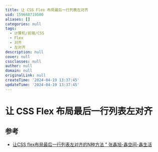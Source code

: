 ```yaml
---
title: 让 CSS Flex 布局最后一行列表左对齐
uid: 159668719500
aliases: []
categories: null
tags:
  - 计算机/前端/CSS
  - Flex
  - 对齐
  - 左对齐
description: null
cover: null
cssclasses: null
author: null
domain: null
originalLink: null
createTime: '2024-04-19 13:37:45'
updateTime: '2024-04-19 13:37:45'
---
```


# 让 CSS Flex 布局最后一行列表左对齐

## 参考

- [让CSS flex布局最后一行列表左对齐的N种方法 " 张鑫旭-鑫空间-鑫生活](https://www.zhangxinxu.com/wordpress/2019/08/css-flex-last-align/)
